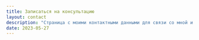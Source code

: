 ```yaml
---
title: Записаться на консультацию
layout: contact
description: "Страница с моими контактными данными для связи со мной и записи на консультацию"
date: 2023-05-27
---
```




